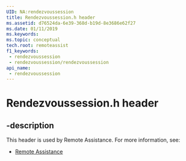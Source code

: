 ```yaml
---
UID: NA:rendezvoussession
title: Rendezvoussession.h header
ms.assetid: d76524da-6e39-368d-b19d-8e3686e62f27
ms.date: 01/11/2019
ms.keywords: 
ms.topic: conceptual
tech.root: remoteassist
f1_keywords:
 - rendezvoussession
 - rendezvoussession/rendezvoussession
api_name:
 - rendezvoussession
---
```


# Rendezvoussession.h header


## -description

This header is used by Remote Assistance. For more information, see:

- [Remote Assistance](../_remoteassist/index.md)

